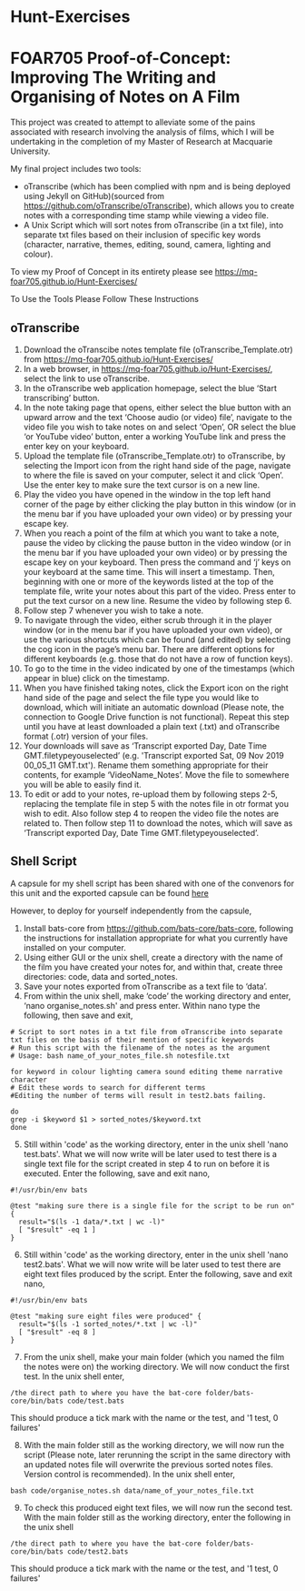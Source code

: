 # Hunt-Exercises
# FOAR705 Proof-of-Concept: Improving The Writing and Organising of Notes on A Film

This project was created to attempt to alleviate some of the pains associated with research involving the analysis of films, which I will be undertaking in the completion of my Master of Research at Macquarie University.

My final project includes two tools:
* oTranscribe (which has been complied with npm and is being deployed using Jekyll on GitHub)(sourced from https://github.com/oTranscribe/oTranscribe), which allows you to create notes with a corresponding time stamp while viewing a video file.
* A Unix Script which will sort notes from oTranscribe (in a txt file), into separate txt files based on their inclusion of specific key words (character, narrative, themes, editing, sound, camera, lighting and colour).

To view my Proof of Concept in its entirety please see https://mq-foar705.github.io/Hunt-Exercises/

To Use the Tools Please Follow These Instructions

## oTranscribe
1. Download the oTranscibe notes template file (oTranscribe_Template.otr) from https://mq-foar705.github.io/Hunt-Exercises/
1. In a web browser, in https://mq-foar705.github.io/Hunt-Exercises/, select the link to use oTranscribe.
1. In the oTranscribe web application homepage, select the blue ‘Start transcribing’ button.
1. In the note taking page that opens, either select the blue button with an upward arrow and the text ‘Choose audio (or video) file’, navigate to the video file you wish to take notes on and select ‘Open’, OR select the blue ‘or YouTube video’ button, enter a working YouTube link and press the enter key on your keyboard.
1. Upload the template file (oTranscribe_Template.otr) to oTranscribe, by selecting the Import icon from the right hand side of the page, navigate to where the file is saved on your computer, select it and click ‘Open’. Use the enter key to make sure the text cursor is on a new line.
1. Play the video you have opened in the window in the top left hand corner of the page by either clicking the play button in this window (or in the menu bar if you have uploaded your own video) or by pressing your escape key.
1. When you reach a point of the film at which you want to take a note, pause the video by clicking the pause button in the video window (or in the menu bar if you have uploaded your own video) or by pressing the escape key on your keyboard. Then press the command and ‘j’ keys on your keyboard at the same time. This will insert a timestamp. Then, beginning with one or more of the keywords listed at the top of the template file, write your notes about this part of the video. Press enter to put the text cursor on a new line. Resume the video by following step 6.
1. Follow step 7 whenever you wish to take a note.
1. To navigate through the video, either scrub through it in the player window (or in the menu bar if you have uploaded your own video), or use the various shortcuts which can be found (and edited) by selecting the cog icon in the page’s menu bar. There are different options for different keyboards (e.g. those that do not have a row of function keys).
1. To go to the time in the video indicated by one of the timestamps (which appear in blue) click on the timestamp. 
1. When you have finished taking notes, click the Export icon on the right hand side of the page and select the file type you would like to download, which will initiate an automatic download (Please note, the connection to Google Drive function is not functional). Repeat this step until you have at least downloaded a plain text (.txt) and oTranscribe format (.otr) version of your files. 
1. Your downloads will save as ‘Transcript exported Day, Date Time GMT.filetypeyouselected’ (e.g. 'Transcript exported Sat, 09 Nov 2019 00_05_11 GMT.txt'). Rename them something appropriate for their contents, for example ‘VideoName_Notes’. Move the file to somewhere you will be able to easily find it.
1. To edit or add to your notes, re-upload them by following steps 2-5, replacing the template file in step 5 with the notes file in otr format you wish to edit. Also follow step 4 to reopen the video file the notes are related to. Then follow step 11 to download the notes, which will save as ‘Transcript exported Day, Date Time GMT.filetypeyouselected’.


## Shell Script
A capsule for my shell script has been shared with one of the convenors for this unit and the exported capsule can be found [here](https://github.com/MQ-FOAR705/Hunt-Exercises/tree/master/Proof_of_Concept__CodeOcean_Capsule)

However, to deploy for yourself independently from the capsule, 

1. Install bats-core from https://github.com/bats-core/bats-core, following the instructions for installation appropriate for what you currently have installed on your computer.
1. Using either GUI or the unix shell, create a directory with the name of the film you have created your notes for, and within that, create three directories: code, data and sorted_notes.
1. Save your notes exported from oTranscribe as a text file to ‘data’.
1. From within the unix shell, make ‘code’ the working directory and enter, ‘nano organise_notes.sh' and press enter. Within nano type the following, then save and exit,
```
# Script to sort notes in a txt file from oTranscribe into separate txt files on the basis of their mention of specific keywords
# Run this script with the filename of the notes as the argument
# Usage: bash name_of_your_notes_file.sh notesfile.txt

for keyword in colour lighting camera sound editing theme narrative character 
# Edit these words to search for different terms 
#Editing the number of terms will result in test2.bats failing.

do
grep -i $keyword $1 > sorted_notes/$keyword.txt
done
```
5. Still within 'code' as the working directory, enter in the unix shell 'nano test.bats'. What we will now write will be later used to test there is a single text file for the script created in step 4 to run on before it is executed. Enter the following, save and exit nano,
```
#!/usr/bin/env bats

@test "making sure there is a single file for the script to be run on" {
  result="$(ls -1 data/*.txt | wc -l)"
  [ "$result" -eq 1 ]
}
```
6. Still within 'code' as the working directory, enter in the unix shell 'nano test2.bats'. What we will now write will be later used to test there are eight text files produced by the script. Enter the following, save and exit nano,
```
#!/usr/bin/env bats

@test "making sure eight files were produced" {
  result="$(ls -1 sorted_notes/*.txt | wc -l)"
  [ "$result" -eq 8 ]
}
```
7. From the unix shell, make your main folder (which you named the film the notes were on) the working directory. We will now conduct the first test. In the unix shell enter,
```
/the direct path to where you have the bat-core folder/bats-core/bin/bats code/test.bats
```
This should produce a tick mark with the name or the test, and '1 test, 0 failures'

8. With the main folder still as the working directory, we will now run the script (Please note, later rerunning the script in the same directory with an updated notes file will overwrite the previous sorted notes files. Version control is recommended). In the unix shell enter,
```
bash code/organise_notes.sh data/name_of_your_notes_file.txt
```
9. To check this produced eight text files, we will now run the second test. With the main folder still as the working directory, enter the following in the unix shell
```
/the direct path to where you have the bat-core folder/bats-core/bin/bats code/test2.bats
```
This should produce a tick mark with the name or the test, and '1 test, 0 failures'
